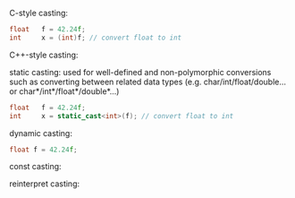 C-style casting:

```C
float	f = 42.24f;
int		x = (int)f; // convert float to int
```

C++-style casting:

static casting:
used for well-defined and non-polymorphic conversions such as converting between related data types (e.g. char/int/float/double... or char*/int*/float*/double*...)
```C++
float	f = 42.24f;
int		x = static_cast<int>(f); // convert float to int
```

dynamic casting:

```C++
float f = 42.24f;
```

const casting:


reinterpret casting:
